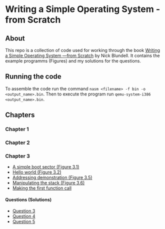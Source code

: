 # Writing a Simple Operating System - from Scratch
## About
This repo is a collection of code used for working through the book [Writing a Simple Operating System —from Scratch](https://www.cs.bham.ac.uk/~exr/lectures/opsys/10_11/lectures/os-dev.pdf) by Nick Blundell. It contains the example programms (Figures) and my solutions for the questions.

## Running the code
To assemble the code run the command `nasm <filename> -f bin -o <output_name>.bin`. Then to execute the program run `qemu-system-i386 <output_name>.bin`.

## Chapters
### Chapter 1
### Chapter 2
### Chapter 3
* [A simple boot sector (Figure 3.1)](Chapter_3/simple_boot_sect.asm)
* [Hello world (Figure 3.2)](Chapter_3/hello_boot_sect.asm)
* [Addressing demonstration (Figure 3.5)](Chapter_3/finding_x.asm)
* [Manipulating the stack (Figure 3.6)](Chapter_3/stack_usage.asm)
* [Making the first function call](Chapter_3/calling_functions.asm)

#### Questions (Solutions)
* [Question 3](Chapter_3/condition_test.asm)
* [Question 4](Chapter_3/hello_goodby.asm)
* [Question 5](Chapter_3/utils.asm)